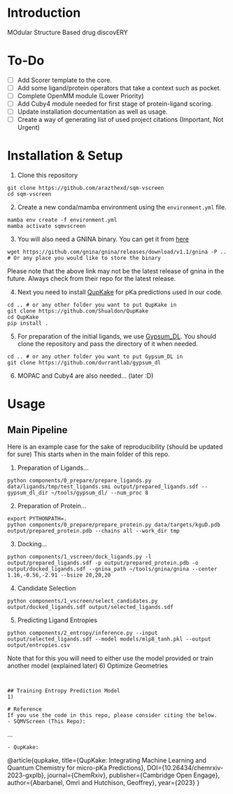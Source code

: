 # Introduction
MOdular Structure Based drug discovERY

# To-Do
- [ ] Add Scorer template to the core.
- [ ] Add some ligand/protein operators that take a context such as pocket.
- [ ] Complete OpenMM module (Lower Priority)
- [ ] Add Cuby4 module needed for first stage of protein-ligand scoring.
- [ ] Update installation documentation as well as usage.
- [ ] Create a way of generating list of used project citations (Important, Not Urgent)

# Installation & Setup
1) Clone this repository
```terminal
git clone https://github.com/arazthexd/sqm-vscreen
cd sqm-vscreen
```
2) Create a new conda/mamba environment using the `environment.yml` file.
```terminal
mamba env create -f environment.yml
mamba activate sqmvscreen
```
3) You will also need a GNINA binary. You can get it from [here](https://github.com/gnina/gnina/releases)
```terminal
wget https://github.com/gnina/gnina/releases/download/v1.1/gnina -P .. # Or any place you would like to store the binary
```
Please note that the above link may not be the latest release of gnina in the future. Always check from their repo for the latest release.

4) Next you need to install [QupKake](https://github.com/Shualdon/QupKake) for pKa predictions used in our code.
```terminal
cd .. # or any other folder you want to put QupKake in
git clone https://github.com/Shualdon/QupKake
cd QupKake
pip install .
```
5) For preparation of the initial ligands, we use [Gypsum_DL](https://github.com/durrantlab/gypsum_dl). You should clone the repository and pass the directory of it when needed.
```terminal
cd .. # or any other folder you want to put Gypsum_DL in
git clone https://github.com/durrantlab/gypsum_dl
```
6) MOPAC and Cuby4 are also needed... (later :D)


# Usage
## Main Pipeline
Here is an example case for the sake of reproducibility (should be updated for sure)
This starts when in the main folder of this repo.
1) Preparation of Ligands...
```terminal
python components/0_prepare/prepare_ligands.py data/ligands/tmp/test_ligands.smi output/prepared_ligands.sdf --gypsum_dl_dir ~/tools/gypsum_dl/ --num_proc 8
```
2) Preparation of Protein...
```terminal
export PYTHONPATH=.
python components/0_prepare/prepare_protein.py data/targets/kguD.pdb output/prepared_protein.pdb --chains all --work_dir tmp
```
3) Docking...
```terminal
python components/1_vscreen/dock_ligands.py -l output/prepared_ligands.sdf -p output/prepared_protein.pdb -o output/docked_ligands.sdf --gnina_path ~/tools/gnina/gnina --center 1.16,-0.56,-2.91 --bsize 20,20,20
```
4) Candidate Selection
```terminal
python components/1_vscreen/select_candidates.py output/docked_ligands.sdf output/selected_ligands.sdf
```
5) Predicting Ligand Entropies
```terminal
python components/2_entropy/inference.py --input output/selected_ligands.sdf --model models/mlp8_tanh.pkl --output output/entropies.csv
```
Note that for this you will need to either use the model provided or train another model (explained later)
6) Optimize Geometries
```terminal


## Training Entropy Prediction Model
1) 

# Reference
If you use the code in this repo, please consider citing the below.
- SQMVScreen (This Repo):
```
...
```
- QupKake:
```
@article{qupkake, 
    title={QupKake: Integrating Machine Learning and Quantum Chemistry for micro-pKa Predictions}, 
    DOI={10.26434/chemrxiv-2023-gxplb}, 
    journal={ChemRxiv}, 
    publisher={Cambridge Open Engage}, 
    author={Abarbanel, Omri and Hutchison, Geoffrey}, 
    year={2023}
}
```
